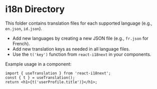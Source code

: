 # i18n Directory

This folder contains translation files for each supported language (e.g., `en.json`, `id.json`).

- Add new languages by creating a new JSON file (e.g., `fr.json` for French).
- Add new translation keys as needed in all language files.
- Use the `t('key')` function from `react-i18next` in your components.

Example usage in a component:

```tsx
import { useTranslation } from 'react-i18next';
const { t } = useTranslation();
return <h1>{t('userProfile.title')}</h1>;
```
